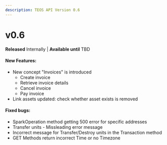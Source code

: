 ```yaml
---
description: TEOS API Version 0.6
---
```


# v0.6

**Released** Internally | **Available until** TBD

#### New Features:

* New concept "Invoices" is introduced
  * Create invoice
  * Retrieve invoice details
  * Cancel invoice
  * Pay invoice
* Link assets updated: check whether asset exists is removed

#### Fixed bugs:

* SparkOperation method getting 500 error for specific addresses
* Transfer units - Missleading error message
* Incorrect message for Transfer/Destroy units in the Transaction method
* GET Methods return incorrect Time or no Timezone
